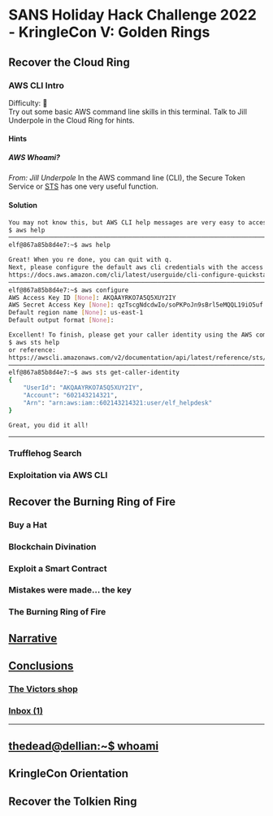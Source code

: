 # SANS Holiday Hack Challenge 2022 - KringleCon V: Golden Rings
## Recover the Cloud Ring
### AWS CLI Intro
Difficulty: :christmas_tree:  
Try out some basic AWS command line skills in this terminal. Talk to Jill Underpole in the Cloud Ring for hints.

#### Hints
##### AWS Whoami?
*From: Jill Underpole*
In the AWS command line (CLI), the Secure Token Service or [STS](https://awscli.amazonaws.com/v2/documentation/api/latest/reference/sts/get-caller-identity.html) has one very useful function.

#### Solution
```bash
You may not know this, but AWS CLI help messages are very easy to access. First, try typing:
$ aws help
───────────────────────────────────────────────────────────────────────
elf@867a85b8d4e7:~$ aws help
```
```bash
Great! When you re done, you can quit with q.
Next, please configure the default aws cli credentials with the access key AKQAAYRKO7A5Q5XUY2IY, the secret key qzTscgNdcdwIo/soPKPoJn9sBrl5eMQQL19iO5uf and the region us-east-1 .
https://docs.aws.amazon.com/cli/latest/userguide/cli-configure-quickstart.html#cli-configure-quickstart-config
───────────────────────────────────────────────────────────────────────
elf@867a85b8d4e7:~$ aws configure
AWS Access Key ID [None]: AKQAAYRKO7A5Q5XUY2IY 
AWS Secret Access Key [None]: qzTscgNdcdwIo/soPKPoJn9sBrl5eMQQL19iO5uf
Default region name [None]: us-east-1
Default output format [None]: 
```
```bash
Excellent! To finish, please get your caller identity using the AWS command line. For more details please reference:
$ aws sts help
or reference:
https://awscli.amazonaws.com/v2/documentation/api/latest/reference/sts/index.html
───────────────────────────────────────────────────────────────────────
elf@867a85b8d4e7:~$ aws sts get-caller-identity
{
    "UserId": "AKQAAYRKO7A5Q5XUY2IY",
    "Account": "602143214321",
    "Arn": "arn:aws:iam::602143214321:user/elf_helpdesk"
}
```
```bash
Great, you did it all!
```

---
### Trufflehog Search
### Exploitation via AWS CLI
## Recover the Burning Ring of Fire
### Buy a Hat
### Blockchain Divination
### Exploit a Smart Contract
### Mistakes were made... the key
### The Burning Ring of Fire
## [Narrative](/README.md#narrative)
## [Conclusions](/README.md#conclusions)
### [The Victors shop](/README.md#the-victors-shop)
### [Inbox (1)](/README.md#inbox-1)
---
## [thedead@dellian:~$ whoami](/README.md#thedeaddellian-whoami)
## KringleCon Orientation
## Recover the Tolkien Ring